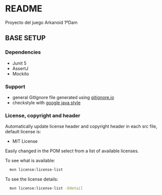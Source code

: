 # README

Proyecto del juego Arkanoid 1ºDam

## BASE SETUP

### Dependencies

* Junit 5
* AssertJ
* Mockito

### Support

* general GitIgnore file generated using [gitignore.io](https://www.gitignore.io)
* checkstyle with [google java style](https://checkstyle.sourceforge.io/google_style.html)

### License, copyright and header

Automatically update license header and copyright header in each src file, default license is:

* MIT License

Easily changed in the POM select from a list of available licenses.

To see what is available:

```bash
  mvn license:license-list
```

To see the license details:

```bash
  mvn license:license-list -Ddetail
```
